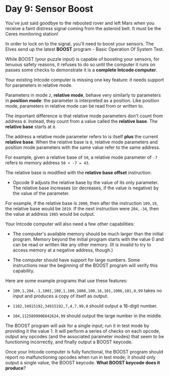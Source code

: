 # Day 9: Sensor Boost 
You've just said goodbye to the rebooted rover and left Mars when you receive a faint distress signal coming from the asteroid belt. It must be the Ceres monitoring station!

In order to lock on to the signal, you'll need to boost your sensors. The Elves send up the latest **BOOST** program - Basic Operation Of System Test.

While BOOST (your puzzle input) is capable of boosting your sensors, for tenuous safety reasons, it refuses to do so until the computer it runs on passes some checks to demonstrate it is a **complete Intcode computer**.

Your existing Intcode computer is missing one key feature: it needs support for parameters in relative mode.

Parameters in mode ```2```, **relative mode**, behave very similarly to parameters in **position mode**: the parameter is interpreted as a position. Like position mode, parameters in relative mode can be read from or written to.

The important difference is that relative mode parameters don't count from address ```0```. Instead, they count from a value called the **relative base**. The **relative base** starts at ```0```.

The address a relative mode parameter refers to is itself **plus** the current **relative base**. When the relative base is ```0```, relative mode parameters and position mode parameters with the same value refer to the same address.

For example, given a relative base of ```50```, a relative mode parameter of ```-7``` refers to memory address ```50 + -7 = 43```.

The relative base is modified with the **relative base offset** instruction:

* Opcode 9 adjusts the relative base by the value of its only parameter. The relative base increases (or decreases, if the value is negative) by the value of the parameter.

For example, if the relative base is ```2000```, then after the instruction ```109,19```, the relative base would be ```2019```. If the next instruction were ```204,-34```, then the value at address ```1985``` would be output.

Your Intcode computer will also need a few other capabilities:

* The computer's available memory should be much larger than the initial program. Memory beyond the initial program starts with the value 0 and can be read or written like any other memory. (It is invalid to try to access memory at a negative address, though.)

* The computer should have support for large numbers. Some instructions near the beginning of the BOOST program will verify this capability.

Here are some example programs that use these features:

* ```109,1,204,-1,1001,100,1,100,1008,100,16,101,1006,101,0,99``` takes no input and produces a copy of itself as output.

* ```1102,34915192,34915192,7,4,7,99,0``` should output a 16-digit number.

* ```104,1125899906842624,99``` should output the large number in the middle.

The BOOST program will ask for a single input; run it in test mode by providing it the value 1. It will perform a series of checks on each opcode, output any opcodes (and the associated parameter modes) that seem to be functioning incorrectly, and finally output a BOOST keycode.

Once your Intcode computer is fully functional, the BOOST program should report no malfunctioning opcodes when run in test mode; it should only output a single value, the BOOST keycode. **What BOOST keycode does it produce**?